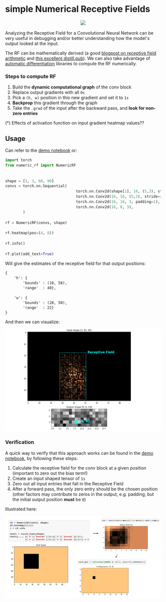 # simple Numerical Receptive Fields

<p align="center">
<img src="result_plots/rf.gif" width="620px"/>
</p>


Analyzing the Receptive Field for a Convolutional Neural Network can be very useful in debugging and/or better understanding how the model's output looked at the input. 

The RF can be mathematically derived (a good [blogpost on receptive field arithmetic](https://medium.com/mlreview/a-guide-to-receptive-field-arithmetic-for-convolutional-neural-networks-e0f514068807) and [this excellent distill.pub](https://distill.pub/2019/computing-receptive-fields/)). We can also take advantage of [automatic differentiation](https://en.wikipedia.org/wiki/Automatic_differentiation) libraries to compute the RF numerically.

### Steps to compute RF

 1. Build the **dynamic computational graph** of the conv block
 2. Replace output gradients with all `0s`
 3. Pick a `(h, w)` position in this new gradient and set it to `1s`
 4. **Backprop** this gradient through the graph
 5. Take the `.grad` of the input after the backward pass, and **look for non-zero entries**


(*) Effects of activation function on input gradient heatmap values??


## Usage

Can refer to the [demo notebook](https://github.com/ksanjeevan/simple-receptive-field/blob/master/demo.ipynb) or:


```python
import torch
from numeric_rf import NumericRF


shape = [1, 3, 60, 90]
convs = torch.nn.Sequential(
                                torch.nn.Conv2d(shape[1], 16, (5,3), stride=(3,2)),
                                torch.nn.Conv2d(16, 16, (5,3), stride=2),
                                torch.nn.Conv2d(16, 16, 3, padding=1),
                                torch.nn.Conv2d(16, 8, 3),
        )

rf = NumericRF(convs, shape)

rf.heatmap(pos=(4, 8))

rf.info()

rf.plot(add_text=True)

```
Will give the estimates of the receptive field for that output positions:

```
{
	'h': {
		'bounds' : (18, 58), 
		'range'  : 40}, 
		
	'w': {
		'bounds' : (28, 50), 
		'range'  : 22}
}
```

And then we can visualize:

<p align="center">
<img src="result_plots/example.png" width="650px"/>
</p>


### Verification 

A quick way to verify that this approach works can be found in the [demo notebook](https://github.com/ksanjeevan/simple-receptive-field/blob/master/demo.ipynb), by following these steps:


 1. Calculate the receptive field for the conv block at a given position (important to zero out the bias term!)
 2. Create an input shaped tensor of `1s`
 3. Zero out all input entries that fall in the Receptive Field
 4. After a forward pass, the only zero entry should be the chosen position (other factors may contribute to zeros in the output, e.g. padding, but the initial output position **must** be `0`)

Illustrated here:

<p align="center">
<img src="result_plots/verify.png" width="650px"/>
</p>
